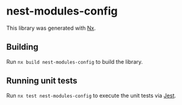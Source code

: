 # nest-modules-config

This library was generated with [Nx](https://nx.dev).

## Building

Run `nx build nest-modules-config` to build the library.

## Running unit tests

Run `nx test nest-modules-config` to execute the unit tests via [Jest](https://jestjs.io).
